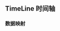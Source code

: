 <div class="demo-header">
<p class="overviewicon">
  <span class="wapi-ui-time-line wapi-navigation-steps"/>
</p>

## TimeLine 时间轴

<mobile-uxlink widget-name="TimeLine"></mobile-uxlink>
</div>

### 数据映射

<mobile-view link="time-line/different-data"></mobile-view>

<br>

<!-- <mobile-attributes link="time-line"></mobile-attributes> -->
